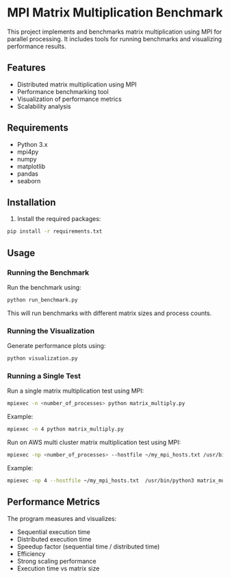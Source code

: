 # MPI Matrix Multiplication Benchmark

This project implements and benchmarks matrix multiplication using MPI for parallel processing. It includes tools for running benchmarks and visualizing performance results.

## Features

- Distributed matrix multiplication using MPI
- Performance benchmarking tool
- Visualization of performance metrics
- Scalability analysis

## Requirements

- Python 3.x
- mpi4py
- numpy
- matplotlib
- pandas
- seaborn

## Installation

1. Install the required packages:
```bash
pip install -r requirements.txt
```

## Usage

### Running the Benchmark

Run the benchmark using:
```bash
python run_benchmark.py
```

This will run benchmarks with different matrix sizes and process counts.

### Running the Visualization

Generate performance plots using:
```bash
python visualization.py
```

### Running a Single Test

Run a single matrix multiplication test using MPI:
```bash
mpiexec -n <number_of_processes> python matrix_multiply.py
```

Example:
```bash
mpiexec -n 4 python matrix_multiply.py
```
Run on AWS multi cluster matrix multiplication test using MPI:
```bash
mpiexec -np <number_of_processes> --hostfile ~/my_mpi_hosts.txt /usr/bin/python3 matrix_multiply.py <matrix_size>
```

Example:
```bash
mpiexec -np 4 --hostfile ~/my_mpi_hosts.txt  /usr/bin/python3 matrix_multiply.py 2000
```

## Performance Metrics

The program measures and visualizes:
- Sequential execution time
- Distributed execution time
- Speedup factor (sequential time / distributed time)
- Efficiency
- Strong scaling performance
- Execution time vs matrix size
